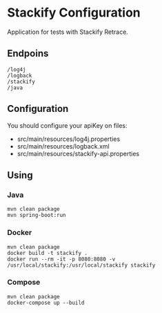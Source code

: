 # Stackify Configuration

Application for tests with Stackify Retrace.

## Endpoins

```
/log4j
/logback
/stackify
/java
```

## Configuration

You should configure your apiKey on files:
- src/main/resources/log4j.properties
- src/main/resources/logback.xml
- src/main/resources/stackify-api.properties

## Using

### Java

```
mvn clean package
mvn spring-boot:run
```

### Docker

```
mvn clean package
docker build -t stackify .
docker run --rm -it -p 8080:8080 -v /usr/local/stackify:/usr/local/stackify stackify
```

### Compose

```
mvn clean package
docker-compose up --build
```
